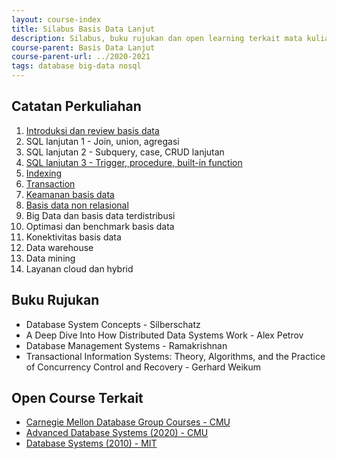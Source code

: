 ```yaml
---
layout: course-index
title: Silabus Basis Data Lanjut
description: Silabus, buku rujukan dan open learning terkait mata kuliah Basis Data Lanjut
course-parent: Basis Data Lanjut
course-parent-url: ../2020-2021
tags: database big-data nosql
---
```


## Catatan Perkuliahan

1. [Introduksi dan review basis data](introduksi-dan-review-basis-data)
2. SQL lanjutan 1 - Join, union, agregasi
3. SQL lanjutan 2 - Subquery, case, CRUD lanjutan 
4. [SQL lanjutan 3 - Trigger, procedure, built-in function](procedure-trigger-builtin-function)
5. [Indexing](indexing)
6. [Transaction](transaction)
7. [Keamanan basis data](security)
8. [Basis data non relasional](non-relational-database)
9. Big Data dan basis data terdistribusi
10. Optimasi dan benchmark basis data
11. Konektivitas basis data
12. Data warehouse
13. Data mining
14. Layanan cloud dan hybrid

## Buku Rujukan

- Database System Concepts - Silberschatz
- A Deep Dive Into How Distributed Data Systems Work - Alex Petrov
- Database Management Systems - Ramakrishnan
- Transactional Information Systems: Theory, Algorithms, and the Practice of Concurrency Control and Recovery - Gerhard Weikum

## Open Course Terkait

- [Carnegie Mellon Database Group Courses - CMU](https://db.cs.cmu.edu/courses/)
- [Advanced Database Systems (2020) - CMU](https://15721.courses.cs.cmu.edu/spring2020/schedule.html)
- [Database Systems (2010) - MIT](https://ocw.mit.edu/courses/electrical-engineering-and-computer-science/6-830-database-systems-fall-2010/)
